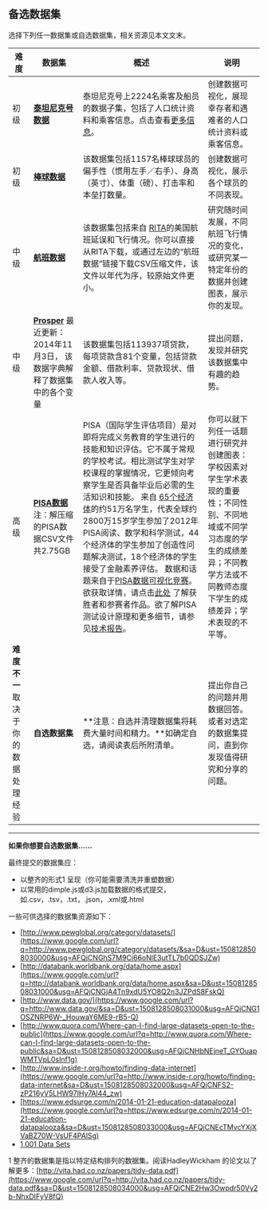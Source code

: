 ## 备选数据集

选择下列任一数据集或自选数据集，相关资源见本文文末。

| **难度**                   | **数据集**                                  | **概述**                                   | **说明**                                   |
| ------------------------ | ---------------------------------------- | ---------------------------------------- | ---------------------------------------- |
| 初级                       | [**泰坦尼克号数据**]( https://d17h27t6h515a5.cloudfront.net/topher/2017/October/59d54e6d_titanic-data/titanic-data.csv) | 泰坦尼克号上2224名乘客及船员的数据子集，包括了人口统计资料和乘客信息。点击查看[更多信息](https://www.kaggle.com/c/titanic)。 | 创建数据可视化，展现幸存者和遇难者的人口统计资料或乘客信息。           |
| 初级                       | [**棒球数据**  ]( https://s3.amazonaws.com/udacity-hosted-downloads/ud507/baseball_data.csv) | 该数据集包括1157名棒球球员的偏手性（惯用左手／右手）、身高（英寸）、体重（磅）、打击率和本垒打数量。 | 创建数据可视化，展示各个球员的不同表现。                     |
| 中级                       | [**航班数据**]( http://stat-computing.org/dataexpo/2009/the-data.html) | 该数据集包括来自 [RITA](https://www.transtats.bts.gov/OT_Delay/OT_DelayCause1.asp)的美国航班延误和飞行情况。你可以直接从RITA下载，或通过左边的“航班数据”链接下载CSV压缩文件，该文件以年代为序，较原始文件更小。 | 研究随时间发展，不同航班飞行情况的变化，或研究某一特定年份的数据并创建图表，展示你的发现。 |
| 中级                       | [**Prosper**]( https://s3.amazonaws.com/udacity-hosted-downloads/ud651/prosperLoanData.csv) 最近更新：2014年11月3日， 该数据字典解释了数据集中的各个变量 | 该数据集包括113937项贷款，每项贷款含81个变量，包括贷款金额、借款利率、贷款现状、借款人收入等。 | 提出问题，发现并研究该数据集中有趣的趋势。                    |
| 高级                       | [**PISA数据**]( https://s3.amazonaws.com/udacity-hosted-downloads/ud507/pisadict2012.csv) 注：解压缩的PISA数据CSV文件共2.75GB | PISA（国际学生评估项目）是对即将完成义务教育的学生进行的技能和知识评估。它不属于常规的学校考试。相比测试学生对学校课程的掌握情况，它更倾向考察学生是否具备毕业后必需的生活知识和技能。   来自 [65个经济体](http://www.oecd.org/pisa/aboutpisa/pisa-2012-participants.htm)的约51万名学生，代表全球约2800万15岁学生参加了2012年PISA阅读、数学和科学测试，44个经济体的学生参加了创造性问题解决测试，18个经济体的学生接受了金融素养评估。  数据和话题来自于[PISA数据可视化竞赛](http://www.oecd.org/pisa/pisaproducts/datavisualizationcontest.htm)。  欲获取详情，请点击[此处]( http://mi2.mini.pw.edu.pl:8080/SmarterPoland/PISAcontest/) 了解获胜者和参赛者作品。欲了解PISA测试设计原理和更多细节，请参见[技术报告](http://www.oecd.org/pisa/data/pisa2012technicalreport.htm)。 | 你可以就下列任一话题进行研究并创建图表：学校因素对学生学术表现的重要性；不同性别、不同地域或不同学习态度的学生的成绩差异；不同教学方法或不同教师态度下学生的成绩差异；学术表现的不平等。 |
| **难度不一**     取决于你的数据处理经验 | **自选数据集**                                | **注意：自选并清理数据集将耗费大量时间和精力。**如确定自选，请阅读表后所附清单。 | 提出你自己的问题并用数据回答。或者对选定的数据集提问，直到你发现值得研究和分享的问题。 |

** **

**如果你想要自选数据集……**

最终提交的数据集应：

- 以整齐的形式1 呈现（你可能需要清洗并重塑数据）
- 以常用的dimple.js或d3.js加载数据的格式提交，如.csv，.tsv，.txt，.json，.xml或.html

一些可供选择的数据集资源如下：

- [http://www.pewglobal.org/category/datasets/](https://www.google.com/url?q=http://www.pewglobal.org/category/datasets/&sa=D&ust=1508128508030000&usg=AFQjCNGhS7M9Ci66oNlE3utTL7b0QDSJZw)
- [http://databank.worldbank.org/data/home.aspx](https://www.google.com/url?q=http://databank.worldbank.org/data/home.aspx&sa=D&ust=1508128508031000&usg=AFQjCNGjA4Tn9xdU5YO8Q2n3JZPdS8FskQ)
- [http://www.data.gov/](https://www.google.com/url?q=http://www.data.gov/&sa=D&ust=1508128508031000&usg=AFQjCNG1OSZNRP6W-_HouwaY6ME9-rB5-Q)
- [http://www.quora.com/Where-can-I-find-large-datasets-open-to-the-public](https://www.google.com/url?q=http://www.quora.com/Where-can-I-find-large-datasets-open-to-the-public&sa=D&ust=1508128508032000&usg=AFQjCNHbNEjneT_GYOuapWMTVpL0sInf1g)
- [http://www.inside-r.org/howto/finding-data-internet](https://www.google.com/url?q=http://www.inside-r.org/howto/finding-data-internet&sa=D&ust=1508128508032000&usg=AFQjCNFS2-zP216yV5LHW97IHy7Al44_zw)
- [https://www.edsurge.com/n/2014-01-21-education-datapalooza](https://www.google.com/url?q=https://www.edsurge.com/n/2014-01-21-education-datapalooza&sa=D&ust=1508128508033000&usg=AFQjCNEcTMvcYXjXVaBZ70W-VsUF4PAlSg)
- [1,001 Data Sets](https://www.google.com/url?q=https://dreamtolearn.com/doc/2HDNJH3XJU6CVGKZ7SDM4MCSW&sa=D&ust=1508128508033000&usg=AFQjCNHmFw2CSTLBDhX39DMtZDPCIHprLQ)

1 整齐的数据集是指以特定结构排列的数据集。阅读HadleyWickham 的论文以了解更多：[http://vita.had.co.nz/papers/tidy-data.pdf](https://www.google.com/url?q=http://vita.had.co.nz/papers/tidy-data.pdf&sa=D&ust=1508128508034000&usg=AFQjCNE2Hw3Owpdr50Vy2b-NhxDIFyV8fQ)

